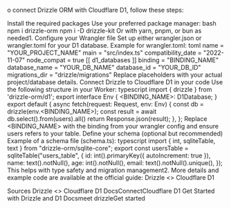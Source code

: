 o connect Drizzle ORM with Cloudflare D1, follow these steps:

Install the required packages
Use your preferred package manager:
bash
npm i drizzle-orm
npm i -D drizzle-kit
Or with yarn, pnpm, or bun as needed1.
Configure your Wrangler file
Set up either wrangler.json or wrangler.toml for your D1 database. Example for wrangler.toml:
toml
name = "YOUR_PROJECT_NAME"
main = "src/index.ts"
compatibility_date = "2022-11-07"
node_compat = true
[[ d1_databases ]]
binding = "BINDING_NAME"
database_name = "YOUR_DB_NAME"
database_id = "YOUR_DB_ID"
migrations_dir = "drizzle/migrations"
Replace placeholders with your actual project/database details.
Connect Drizzle to Cloudflare D1 in your code
Use the following structure in your Worker:
typescript
import { drizzle } from 'drizzle-orm/d1';
export interface Env {
  <BINDING_NAME>: D1Database;
}
export default {
  async fetch(request: Request, env: Env) {
    const db = drizzle(env.<BINDING_NAME>);
    const result = await db.select().from(users).all()
    return Response.json(result);
  },
};
Replace <BINDING_NAME> with the binding from your wrangler config and ensure users refers to your table.
Define your schema (optional but recommended)
Example of a schema file (schema.ts):
typescript
import { int, sqliteTable, text } from "drizzle-orm/sqlite-core";
export const usersTable = sqliteTable("users_table", {
  id: int().primaryKey({ autoIncrement: true }),
  name: text().notNull(),
  age: int().notNull(),
  email: text().notNull().unique(),
});
This helps with type safety and migration management2.
More details and example code are available at the official guide:
Drizzle <> Cloudflare D1

Sources
Drizzle <> Cloudflare D1
DocsConnectCloudflare D1
Get Started with Drizzle and D1
Docsmeet drizzleGet started
